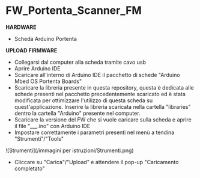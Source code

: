 # FW_Portenta_Scanner_FM

**HARDWARE**
- Scheda Arduino Portenta

**UPLOAD FIRMWARE**
- Collegarsi dal computer alla scheda tramite cavo usb
- Aprire Arduino IDE
- Scaricare all'interno di Arduino IDE il pacchetto di schede "Arduino Mbed OS Portenta Boards"
- Scaricare la libreria presente in questa repository, questa è dedicata alle schede presenti nel pacchetto precedentemente scaricato ed è stata modificata per ottimizzare l'utilizzo di questa scheda su quest'applicazione. Inserire la libreria scaricata nella cartella "libraries" dentro la cartella "Arduino" presente nel computer.
- Scaricare la versione del FW che si vuole caricare sulla scheda e aprire il file "___.ino" con Arduino IDE
- Impostare correttamente i parametri presenti nel menù a tendina "Strumenti"/"Tools"

![Strumenti](/immagini per istruzioni/Strumenti.png)

- Cliccare su "Carica"/"Upload" e attendere il pop-up "Caricamento completato"

